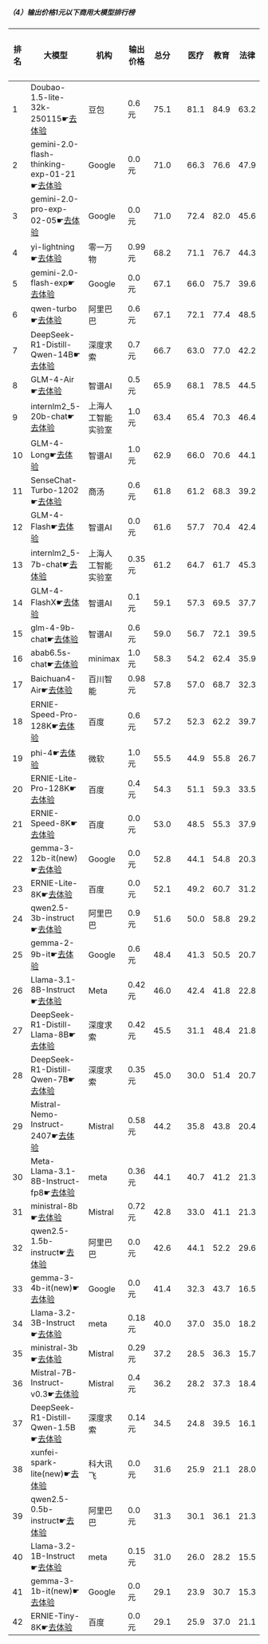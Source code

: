 ##### （4）输出价格1元以下商用大模型排行榜
|排名|大模型|机构|输出价格|总分| |医疗|教育|法律|行政公务|心理健康|推理与数学计算|语言与指令遵从|
|---|-----|---|-------|---|-|----|---|---|------|-------|-----------|------------|
|1|Doubao-1.5-lite-32k-250115☛[去体验](https://easyllm.site/static/modelcompare.html?type=proprietary)|豆包|0.6元|75.1| |                    81.1|84.9|63.2|                    70.7|65.8|                    82.8|77.5|
|2|gemini-2.0-flash-thinking-exp-01-21☛[去体验](https://easyllm.site/static/modelcompare.html?type=proprietary)|Google|0.0元|71.0| |                    66.3|76.6|47.9|                    85.1|53.5|                    89.3|78.5|
|3|gemini-2.0-pro-exp-02-05☛[去体验](https://easyllm.site/static/modelcompare.html?type=proprietary)|Google|0.0元|71.0| |                    72.4|82.0|45.6|                    73.7|60.6|                    83.9|79.0|
|4|yi-lightning☛[去体验](https://easyllm.site/static/modelcompare.html?type=proprietary)|零一万物|0.99元|68.2| |                    71.1|76.7|44.3|                    69.0|56.8|                    79.2|80.2|
|5|gemini-2.0-flash-exp☛[去体验](https://easyllm.site/static/modelcompare.html?type=proprietary)|Google|0.0元|67.1| |                    66.0|75.7|39.6|                    69.3|54.0|                    84.8|80.2|
|6|qwen-turbo☛[去体验](https://easyllm.site/static/modelcompare.html?type=proprietary)|阿里巴巴|0.6元|67.1| |                    72.1|77.4|48.5|                    67.3|60.8|                    68.5|74.9|
|7|DeepSeek-R1-Distill-Qwen-14B☛[去体验](https://easyllm.site/static/modelcompare.html?type=open-source)|深度求索|0.7元|66.7| |                    63.0|77.0|42.2|                    68.0|55.6|                    82.3|78.7|
|8|GLM-4-Air☛[去体验](https://easyllm.site/static/modelcompare.html?type=proprietary)|智谱AI|0.5元|65.9| |                    68.1|78.5|44.5|                    69.7|56.5|                    63.3|80.6|
|9|internlm2_5-20b-chat☛[去体验](https://easyllm.site/static/modelcompare.html?type=open-source)|上海人工智能实验室|1.0元|63.4| |                    65.4|70.3|46.4|                    66.4|52.7|                    65.3|77.2|
|10|GLM-4-Long☛[去体验](https://easyllm.site/static/modelcompare.html?type=proprietary)|智谱AI|1.0元|62.9| |                    66.0|70.6|44.1|                    65.0|50.9|                    66.6|77.4|
|11|SenseChat-Turbo-1202☛[去体验](https://easyllm.site/static/modelcompare.html?type=proprietary)|商汤|0.6元|61.8| |                    61.2|68.3|39.2|                    64.8|52.2|                    70.5|76.1|
|12|GLM-4-Flash☛[去体验](https://easyllm.site/static/modelcompare.html?type=proprietary)|智谱AI|0.0元|61.6| |                    57.7|70.4|42.4|                    64.5|62.9|                    62.3|71.0|
|13|internlm2_5-7b-chat☛[去体验](https://easyllm.site/static/modelcompare.html?type=open-source)|上海人工智能实验室|0.35元|61.2| |                    64.7|61.7|45.3|                    62.4|51.0|                    66.9|76.3|
|14|GLM-4-FlashX☛[去体验](https://easyllm.site/static/modelcompare.html?type=proprietary)|智谱AI|0.1元|59.1| |                    57.3|69.5|37.7|                    64.8|46.1|                    66.9|71.3|
|15|glm-4-9b-chat☛[去体验](https://easyllm.site/static/modelcompare.html?type=open-source)|智谱AI|0.6元|59.0| |                    56.7|72.1|39.5|                    64.1|47.1|                    61.7|71.7|
|16|abab6.5s-chat☛[去体验](https://easyllm.site/static/modelcompare.html?type=proprietary)|minimax|1.0元|58.3| |                    54.2|62.4|35.9|                    65.7|44.8|                    66.4|78.8|
|17|Baichuan4-Air☛[去体验](https://easyllm.site/static/modelcompare.html?type=proprietary)|百川智能|0.98元|57.8| |                    57.0|68.7|32.3|                    55.9|47.2|                    68.1|75.4|
|18|ERNIE-Speed-Pro-128K☛[去体验](https://easyllm.site/static/modelcompare.html?type=proprietary)|百度|0.6元|57.2| |                    52.3|62.2|39.7|                    59.0|44.8|                    67.3|75.1|
|19|phi-4☛[去体验](https://easyllm.site/static/modelcompare.html?type=open-source)|微软|1.0元|55.5| |                    44.9|55.8|26.7|                    66.1|43.2|                    78.2|73.7|
|20|ERNIE-Lite-Pro-128K☛[去体验](https://easyllm.site/static/modelcompare.html?type=proprietary)|百度|0.4元|54.3| |                    51.1|59.3|33.5|                    57.3|43.5|                    63.7|71.7|
|21|ERNIE-Speed-8K☛[去体验](https://easyllm.site/static/modelcompare.html?type=proprietary)|百度|0.0元|53.0| |                    48.5|55.3|37.9|                    54.5|57.3|                    51.7|66.0|
|22|gemma-3-12b-it(new)☛[去体验](https://easyllm.site/static/modelcompare.html?type=open-source)|Google|0.0元|52.8| |                    44.1|54.8|20.3|                    59.0|41.1|                    78.8|71.6|
|23|ERNIE-Lite-8K☛[去体验](https://easyllm.site/static/modelcompare.html?type=proprietary)|百度|0.0元|52.1| |                    49.2|60.7|31.2|                    52.2|43.0|                    57.9|70.8|
|24|qwen2.5-3b-instruct☛[去体验](https://easyllm.site/static/modelcompare.html?type=open-source)|阿里巴巴|0.9元|51.6| |                    50.0|58.8|29.2|                    51.3|43.8|                    60.8|67.6|
|25|gemma-2-9b-it☛[去体验](https://easyllm.site/static/modelcompare.html?type=open-source)|Google|0.6元|48.4| |                    41.3|50.5|20.7|                    53.6|41.6|                    59.4|71.5|
|26|Llama-3.1-8B-Instruct☛[去体验](https://easyllm.site/static/modelcompare.html?type=open-source)|Meta|0.42元|46.0| |                    42.4|41.8|22.8|                    49.6|37.2|                    62.0|65.8|
|27|DeepSeek-R1-Distill-Llama-8B☛[去体验](https://easyllm.site/static/modelcompare.html?type=open-source)|深度求索|0.42元|45.5| |                    31.1|48.4|21.8|                    49.9|31.9|                    70.4|64.8|
|28|DeepSeek-R1-Distill-Qwen-7B☛[去体验](https://easyllm.site/static/modelcompare.html?type=open-source)|深度求索|0.35元|45.0| |                    30.0|51.4|20.7|                    48.8|30.4|                    72.2|61.2|
|29|Mistral-Nemo-Instruct-2407☛[去体验](https://easyllm.site/static/modelcompare.html?type=open-source)|Mistral|0.58元|44.2| |                    35.8|43.8|20.4|                    42.4|33.0|                    64.6|69.1|
|30|Meta-Llama-3.1-8B-Instruct-fp8☛[去体验](https://easyllm.site/static/modelcompare.html?type=open-source)|meta|0.36元|44.1| |                    40.7|41.2|21.3|                    43.2|34.0|                    62.7|65.7|
|31|ministral-8b☛[去体验](https://easyllm.site/static/modelcompare.html?type=proprietary)|Mistral|0.72元|42.8| |                    33.0|41.1|21.3|                    45.3|31.5|                    62.9|64.6|
|32|qwen2.5-1.5b-instruct☛[去体验](https://easyllm.site/static/modelcompare.html?type=open-source)|阿里巴巴|0.0元|42.6| |                    44.1|52.2|29.6|                    40.5|39.6|                    40.4|51.5|
|33|gemma-3-4b-it(new)☛[去体验](https://easyllm.site/static/modelcompare.html?type=open-source)|Google|0.0元|41.4| |                    32.3|43.7|16.5|                    39.5|29.2|                    70.7|58.0|
|34|Llama-3.2-3B-Instruct☛[去体验](https://easyllm.site/static/modelcompare.html?type=open-source)|meta|0.18元|40.0| |                    37.0|35.0|18.2|                    37.8|29.6|                    59.5|62.7|
|35|ministral-3b☛[去体验](https://easyllm.site/static/modelcompare.html?type=proprietary)|Mistral|0.29元|37.2| |                    28.5|36.3|15.7|                    38.1|29.4|                    57.8|54.7|
|36|Mistral-7B-Instruct-v0.3☛[去体验](https://easyllm.site/static/modelcompare.html?type=open-source)|Mistral|0.4元|36.2| |                    28.2|37.3|18.4|                    40.9|28.9|                    39.9|60.0|
|37|DeepSeek-R1-Distill-Qwen-1.5B☛[去体验](https://easyllm.site/static/modelcompare.html?type=open-source)|深度求索|0.14元|34.5| |                    24.8|39.5|16.1|                    26.4|23.9|                    63.8|47.1|
|38|xunfei-spark-lite(new)☛[去体验](https://easyllm.site/static/modelcompare.html?type=proprietary)|科大讯飞|0.0元|31.6| |                    25.9|21.1|28.0|                    37.5|43.4|                    27.8|37.4|
|39|qwen2.5-0.5b-instruct☛[去体验](https://easyllm.site/static/modelcompare.html?type=open-source)|阿里巴巴|0.0元|31.3| |                    30.1|36.1|21.3|                    30.7|24.5|                    37.0|39.2|
|40|Llama-3.2-1B-Instruct☛[去体验](https://easyllm.site/static/modelcompare.html?type=open-source)|meta|0.15元|31.0| |                    26.0|28.2|15.5|                    32.7|21.1|                    41.8|51.9|
|41|gemma-3-1b-it(new)☛[去体验](https://easyllm.site/static/modelcompare.html?type=open-source)|Google|0.0元|29.1| |                    23.9|30.7|15.3|                    29.0|20.6|                    36.3|48.2|
|42|ERNIE-Tiny-8K☛[去体验](https://easyllm.site/static/modelcompare.html?type=proprietary)|百度|0.0元|29.1| |                    25.9|37.0|21.1|                    31.0|23.0|                    24.4|41.5|
    
